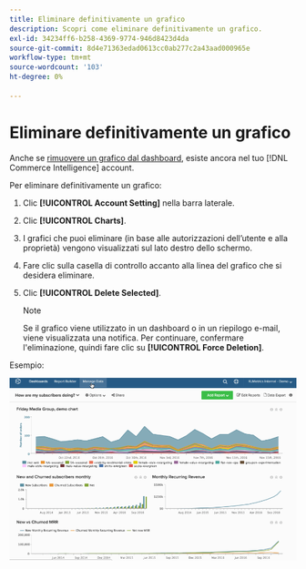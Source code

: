 ```yaml
---
title: Eliminare definitivamente un grafico
description: Scopri come eliminare definitivamente un grafico.
exl-id: 34234ff6-b258-4369-9774-946d8423d4da
source-git-commit: 8d4e71363edad0613cc0ab277c2a43aad000965e
workflow-type: tm+mt
source-wordcount: '103'
ht-degree: 0%

---
```


# Eliminare definitivamente un grafico

Anche se [rimuovere un grafico dal dashboard](../../data-user/dashboards/remove-charts-dashboard.md), esiste ancora nel tuo [!DNL Commerce Intelligence] account.

Per eliminare definitivamente un grafico:

1. Clic **[!UICONTROL Account Setting]** nella barra laterale.

1. Clic **[!UICONTROL Charts]**.

1. I grafici che puoi eliminare (in base alle autorizzazioni dell’utente e alla proprietà) vengono visualizzati sul lato destro dello schermo.

1. Fare clic sulla casella di controllo accanto alla linea del grafico che si desidera eliminare.

1. Clic **[!UICONTROL Delete Selected]**.

   >[!NOTE]
   >
   >Se il grafico viene utilizzato in un dashboard o in un riepilogo e-mail, viene visualizzata una notifica. Per continuare, confermare l&#39;eliminazione, quindi fare clic su **[!UICONTROL Force Deletion]**.

Esempio:

![eliminare un grafico](../../assets/deletechart.gif)<!--{: width="630" height="402"}-->
